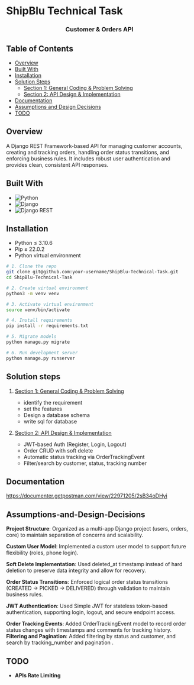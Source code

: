 # ShipBlu Technical Task


<div>

<h3 align="center"> Customer & Orders API

  <p align="center">
      
</div>


## Table of Contents

- [Overview](#overview)
- [Built With](#built-with)
- [Installation](#installation)
- [Solution Steps](#solution-steps)
  - [Section 1: General Coding & Problem Solving](#section-1-general-coding--problem-solving)
  - [Section 2: API Design & Implementation](#section-2-api-design--implementation)
- [Documentation](#documentation)
- [Assumptions and Design Decisions](#assumptions-and-design-decisions)
- [TODO](#todo)


## Overview

A Django REST Framework-based API for managing customer accounts, creating and tracking orders, handling order status transitions, and enforcing business rules. It includes robust user authentication and provides clean, consistent API responses.


## Built With

* ![Python](https://img.shields.io/badge/Python-FFD43B?style=for-the-badge&logo=python&logoColor=blue)
* ![Django](https://img.shields.io/badge/Django-092E20?style=for-the-badge&logo=django&logoColor=green)
* ![Django REST](https://img.shields.io/badge/DJANGO-REST-ff1709?style=for-the-badge&logo=django&logoColor=white&color=ff1709&labelColor=gray)


## Installation

- Python ≤ 3.10.6  
- Pip ≤ 22.0.2  
- Python virtual environment

```bash
# 1. Clone the repo
git clone git@github.com:your-username/ShipBlu-Technical-Task.git
cd ShipBlu-Technical-Task

# 2. Create virtual environment
python3 -m venv venv

# 3. Activate virtual environment
source venv/bin/activate

# 4. Install requirements
pip install -r requirements.txt

# 5. Migrate models
python manage.py migrate

# 6. Run development server
python manage.py runserver
```

## Solution steps

1. [Section 1: General Coding & Problem Solving](docs/project_starter.md)
   - identify the requirement
   - set the features
   - Design a database schema 
   - write sql for database


3. [Section 2: API Design & Implementation](docs/api.md)
   - JWT-based Auth (Register, Login, Logout)
   - Order CRUD with soft delete
   - Automatic status tracking via OrderTrackingEvent
   - Filter/search by customer, status, tracking number
     
## Documentation

https://documenter.getpostman.com/view/22971205/2sB34oDHyi

## Assumptions-and-Design-Decisions
**Project Structure**: Organized as a multi-app Django project (users, orders, core) to maintain separation of concerns and scalability.

**Custom User Model**:
Implemented a custom user model to support future flexibility (roles, phone login). 

**Soft Delete Implementation**: Used deleted_at timestamp instead of hard deletion to preserve data integrity and allow for recovery.

**Order Status Transitions**: Enforced logical order status transitions (CREATED → PICKED → DELIVERED) through validation to maintain business rules.

**JWT Authentication**: Used Simple JWT for stateless token-based authentication, supporting login, logout, and secure endpoint access.

**Order Tracking Events**: Added OrderTrackingEvent model to record order status changes with timestamps and comments for tracking history.
**Filtering and Pagination**: Added filtering by status and customer, and search by tracking_number and pagination .


## TODO
- **APIs Rate Limiting**

[Django]: https://img.shields.io/badge/Django-092E20?style=for-the-badge&logo=django&logoColor=green
[Django-url]: https://docs.djangoproject.com/en/3.2/
[Python]: https://img.shields.io/badge/Python-FFD43B?style=for-the-badge&logo=python&logoColor=blue
[Python-url]: https://docs.python.org/3/
